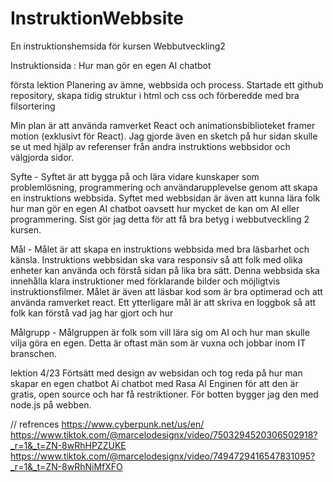 # InstruktionWebbsite

En instruktionshemsida för kursen Webbutveckling2

Instruktionsida : Hur man gör en egen AI chatbot

första lektion
Planering av ämne, webbsida och process. Startade ett github repository, skapa tidig struktur i html och css och förberedde med bra filsortering

Min plan är att använda ramverket React och animationsbiblioteket framer motion (exklusivt för React). Jag gjorde även en sketch på hur sidan skulle se ut med hjälp av referenser från andra instruktions webbsidor och välgjorda sidor.

Syfte -
Syftet är att bygga på och lära vidare kunskaper som problemlösning, programmering och användarupplevelse genom att skapa en instruktions webbsida. Syftet med webbsidan är även att kunna lära folk hur man gör en egen AI chatbot oavsett hur mycket de kan om AI eller programmering. Sist gör jag detta för att få bra betyg i webbutveckling 2 kursen.

Mål -
Målet är att skapa en instruktions webbsida med bra läsbarhet och känsla. Instruktions webbsidan ska vara responsiv så att folk med olika enheter kan använda och förstå sidan på lika bra sätt. Denna webbsida ska innehålla klara instruktioner med förklarande bilder och möjligtvis instruktionsfilmer. Målet är även att läsbar kod som är bra optimerad och att använda ramverket react. Ett ytterligare mål är att skriva en loggbok så att folk kan förstå vad jag har gjort och hur

Målgrupp -
Målgruppen är folk som vill lära sig om AI och hur man skulle vilja göra en egen. Detta är oftast män som är vuxna och jobbar inom IT branschen.

lektion 4/23
Förtsätt med design av websidan och tog reda på hur man skapar en egen chatbot
Ai chatbot med Rasa AI Enginen för att den är gratis, open source och har få restriktioner.
För botten bygger jag den med node.js på webben.




// refrences
https://www.cyberpunk.net/us/en/
https://www.tiktok.com/@marcelodesignx/video/7503294520306502918?_r=1&_t=ZN-8wRhHPZZUKE
https://www.tiktok.com/@marcelodesignx/video/7494729416547831095?_r=1&_t=ZN-8wRhNiMfXFO

